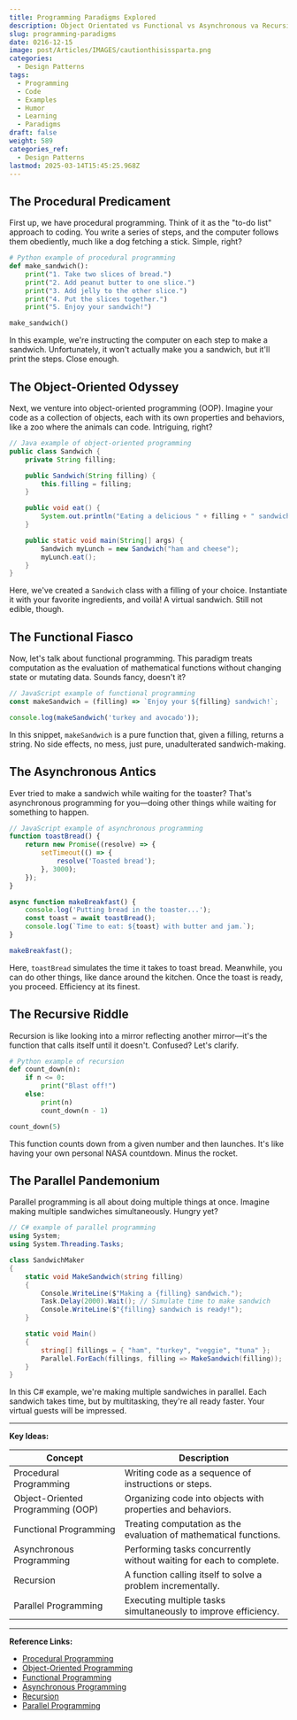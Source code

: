 ```yaml
---
title: Programming Paradigms Explored
description: Object Orientated vs Functional vs Asynchronous va Recursive vs Parallel
slug: programming-paradigms
date: 0216-12-15
image: post/Articles/IMAGES/cautionthisissparta.png
categories:
  - Design Patterns
tags:
  - Programming
  - Code
  - Examples
  - Humor
  - Learning
  - Paradigms
draft: false
weight: 589
categories_ref:
  - Design Patterns
lastmod: 2025-03-14T15:45:25.968Z
---
```

## The Procedural Predicament

First up, we have procedural programming. Think of it as the "to-do list" approach to coding. You write a series of steps, and the computer follows them obediently, much like a dog fetching a stick. Simple, right?

```python
# Python example of procedural programming
def make_sandwich():
    print("1. Take two slices of bread.")
    print("2. Add peanut butter to one slice.")
    print("3. Add jelly to the other slice.")
    print("4. Put the slices together.")
    print("5. Enjoy your sandwich!")

make_sandwich()
```

In this example, we're instructing the computer on each step to make a sandwich. Unfortunately, it won't actually make you a sandwich, but it'll print the steps. Close enough.

## The Object-Oriented Odyssey

Next, we venture into object-oriented programming (OOP). Imagine your code as a collection of objects, each with its own properties and behaviors, like a zoo where the animals can code. Intriguing, right?

```java
// Java example of object-oriented programming
public class Sandwich {
    private String filling;

    public Sandwich(String filling) {
        this.filling = filling;
    }

    public void eat() {
        System.out.println("Eating a delicious " + filling + " sandwich.");
    }

    public static void main(String[] args) {
        Sandwich myLunch = new Sandwich("ham and cheese");
        myLunch.eat();
    }
}
```

Here, we've created a `Sandwich` class with a filling of your choice. Instantiate it with your favorite ingredients, and voilà! A virtual sandwich. Still not edible, though.

## The Functional Fiasco

Now, let's talk about functional programming. This paradigm treats computation as the evaluation of mathematical functions without changing state or mutating data. Sounds fancy, doesn't it?

```javascript
// JavaScript example of functional programming
const makeSandwich = (filling) => `Enjoy your ${filling} sandwich!`;

console.log(makeSandwich('turkey and avocado'));
```

In this snippet, `makeSandwich` is a pure function that, given a filling, returns a string. No side effects, no mess, just pure, unadulterated sandwich-making.

## The Asynchronous Antics

Ever tried to make a sandwich while waiting for the toaster? That's asynchronous programming for you—doing other things while waiting for something to happen.

```javascript
// JavaScript example of asynchronous programming
function toastBread() {
    return new Promise((resolve) => {
        setTimeout(() => {
            resolve('Toasted bread');
        }, 3000);
    });
}

async function makeBreakfast() {
    console.log('Putting bread in the toaster...');
    const toast = await toastBread();
    console.log(`Time to eat: ${toast} with butter and jam.`);
}

makeBreakfast();
```

Here, `toastBread` simulates the time it takes to toast bread. Meanwhile, you can do other things, like dance around the kitchen. Once the toast is ready, you proceed. Efficiency at its finest.

## The Recursive Riddle

Recursion is like looking into a mirror reflecting another mirror—it's the function that calls itself until it doesn't. Confused? Let's clarify.

```python
# Python example of recursion
def count_down(n):
    if n <= 0:
        print("Blast off!")
    else:
        print(n)
        count_down(n - 1)

count_down(5)
```

This function counts down from a given number and then launches. It's like having your own personal NASA countdown. Minus the rocket.

## The Parallel Pandemonium

Parallel programming is all about doing multiple things at once. Imagine making multiple sandwiches simultaneously. Hungry yet?

```csharp
// C# example of parallel programming
using System;
using System.Threading.Tasks;

class SandwichMaker
{
    static void MakeSandwich(string filling)
    {
        Console.WriteLine($"Making a {filling} sandwich.");
        Task.Delay(2000).Wait(); // Simulate time to make sandwich
        Console.WriteLine($"{filling} sandwich is ready!");
    }

    static void Main()
    {
        string[] fillings = { "ham", "turkey", "veggie", "tuna" };
        Parallel.ForEach(fillings, filling => MakeSandwich(filling));
    }
}
```

In this C# example, we're making multiple sandwiches in parallel. Each sandwich takes time, but by multitasking, they're all ready faster. Your virtual guests will be impressed.

<!-- 
## The Conclusion Conundrum

We've journeyed through various programming paradigms, each with its own flavor and quirks. Whether you're organizing your code like a to-do list, creating a zoo of objects, embracing mathematical purity, multitasking like a pro, or getting lost in mirrors, there's a paradigm for you.

Remember, the best way to master these paradigms is to practice, experiment, and, most importantly, have fun. And maybe, just maybe, make a real sandwich to fuel your coding adventures.

Bon appétit!
-->

***

**Key Ideas:**

| Concept                           | Description                                                         |
| --------------------------------- | ------------------------------------------------------------------- |
| Procedural Programming            | Writing code as a sequence of instructions or steps.                |
| Object-Oriented Programming (OOP) | Organizing code into objects with properties and behaviors.         |
| Functional Programming            | Treating computation as the evaluation of mathematical functions.   |
| Asynchronous Programming          | Performing tasks concurrently without waiting for each to complete. |
| Recursion                         | A function calling itself to solve a problem incrementally.         |
| Parallel Programming              | Executing multiple tasks simultaneously to improve efficiency.      |

***

**Reference Links:**

* [Procedural Programming](https://en.wikipedia.org/wiki/Procedural_programming)
* [Object-Oriented Programming](https://en.wikipedia.org/wiki/Object-oriented_programming)
* [Functional Programming](https://en.wikipedia.org/wiki/Functional_programming)
* [Asynchronous Programming](https://en.wikipedia.org/wiki/Asynchronous_programming)
* [Recursion](https://en.wikipedia.org/wiki/Recursion_\(computer_science\))
* [Parallel Programming](https://en.wikipedia.org/wiki/Parallel_computing)

